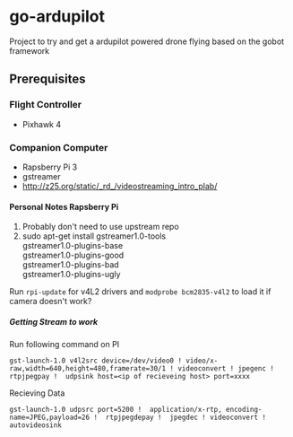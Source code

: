 # go-ardupilot

Project to try and get a ardupilot powered drone flying based on the gobot framework


## Prerequisites

### Flight Controller
- Pixhawk 4

### Companion Computer
- Rapsberry Pi 3
- gstreamer
- http://z25.org/static/_rd_/videostreaming_intro_plab/


#### Personal Notes Rapsberry Pi
1. Probably don't need to use upstream repo
2. sudo apt-get install gstreamer1.0-tools \
  gstreamer1.0-plugins-base \
  gstreamer1.0-plugins-good \
  gstreamer1.0-plugins-bad \
  gstreamer1.0-plugins-ugly


Run ```rpi-update``` for v4L2 drivers and ```modprobe bcm2835-v4l2``` to load it if camera doesn't work?


##### Getting Stream to work

Run following command on PI
```
gst-launch-1.0 v4l2src device=/dev/video0 ! video/x-raw,width=640,height=480,framerate=30/1 ! videoconvert ! jpegenc !  rtpjpegpay !  udpsink host=<ip of recieveing host> port=xxxx
```

Recieving Data
```
gst-launch-1.0 udpsrc port=5200 !  application/x-rtp, encoding-name=JPEG,payload=26 !  rtpjpegdepay !  jpegdec ! videoconvert ! autovideosink
```